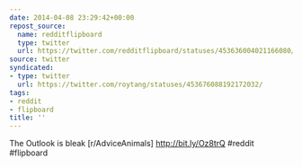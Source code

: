```yaml
---
date: 2014-04-08 23:29:42+00:00
repost_source:
  name: redditflipboard
  type: twitter
  url: https://twitter.com/redditflipboard/statuses/453636004021166080/
source: twitter
syndicated:
- type: twitter
  url: https://twitter.com/roytang/statuses/453676088192172032/
tags:
- reddit
- flipboard
title: ''
---
```


The Outlook is bleak [r/AdviceAnimals] http://bit.ly/Oz8trQ #reddit #flipboard